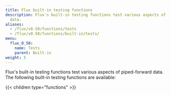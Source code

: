 ```yaml
---
title: Flux built-in testing functions
description: Flux's built-in testing functions test various aspects of piped-forward
  data.
aliases:
  - /flux/v0.50/functions/tests
  - /flux/v0.50/functions/built-in/tests/
menu:
  flux_0_50:
    name: Tests
    parent: Built-in
weight: 5
---
```


Flux's built-in testing functions test various aspects of piped-forward data.
The following built-in testing functions are available:

{{< children type="functions" >}}
